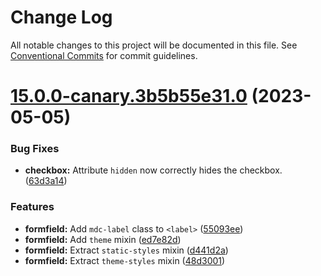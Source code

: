 # Change Log

All notable changes to this project will be documented in this file.
See [Conventional Commits](https://conventionalcommits.org) for commit guidelines.

# [15.0.0-canary.3b5b55e31.0](https://github.com/material-components/material-components-web/compare/v14.0.0...v15.0.0-canary.3b5b55e31.0) (2023-05-05)


### Bug Fixes

* **checkbox:** Attribute `hidden` now correctly hides the checkbox. ([63d3a14](https://github.com/material-components/material-components-web/commit/63d3a146e4ce16867f742ce41b1760da7233ed66))


### Features

* **formfield:** Add `mdc-label` class to `<label>` ([55093ee](https://github.com/material-components/material-components-web/commit/55093ee1e347fc68360a7fa1b45e1cc7f80cc683))
* **formfield:** Add `theme` mixin ([ed7e82d](https://github.com/material-components/material-components-web/commit/ed7e82dedcea18db05621abd0a44a3c002cb65e8))
* **formfield:** Extract `static-styles` mixin ([d441d2a](https://github.com/material-components/material-components-web/commit/d441d2a2ac5a4a69db1fd867a6bf959b1f7492cd))
* **formfield:** Extract `theme-styles` mixin ([48d3001](https://github.com/material-components/material-components-web/commit/48d30012d6605a3038d912d455b98a5f528c2760))
